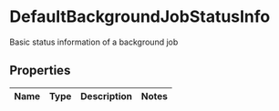 

# DefaultBackgroundJobStatusInfo

Basic status information of a background job

## Properties

Name | Type | Description | Notes
------------ | ------------- | ------------- | -------------



